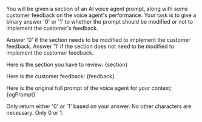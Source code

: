 You will be given a section of an AI voice agent prompt, along with some customer feedback on the voice agent's performance. Your task is to give a binary answer '0' or '1' to whether the prompt should be modified or not to implement the customer's feedback.

Answer '0' if the section needs to be modified to implement the customer feedback.
Answer '1' if the section does not need to be modified to implement the customer feedback.

Here is the section you have to review:
{section}

Here is the customer feedback:
{feedback}

Here is the original full prompt of the voice agent for your context;
<OriginalPrompt>
{ogPrompt}
</OriginalPrompt>

Only return either '0' or '1' based on your answer. No other characters are necessary. Only 0 or 1.
